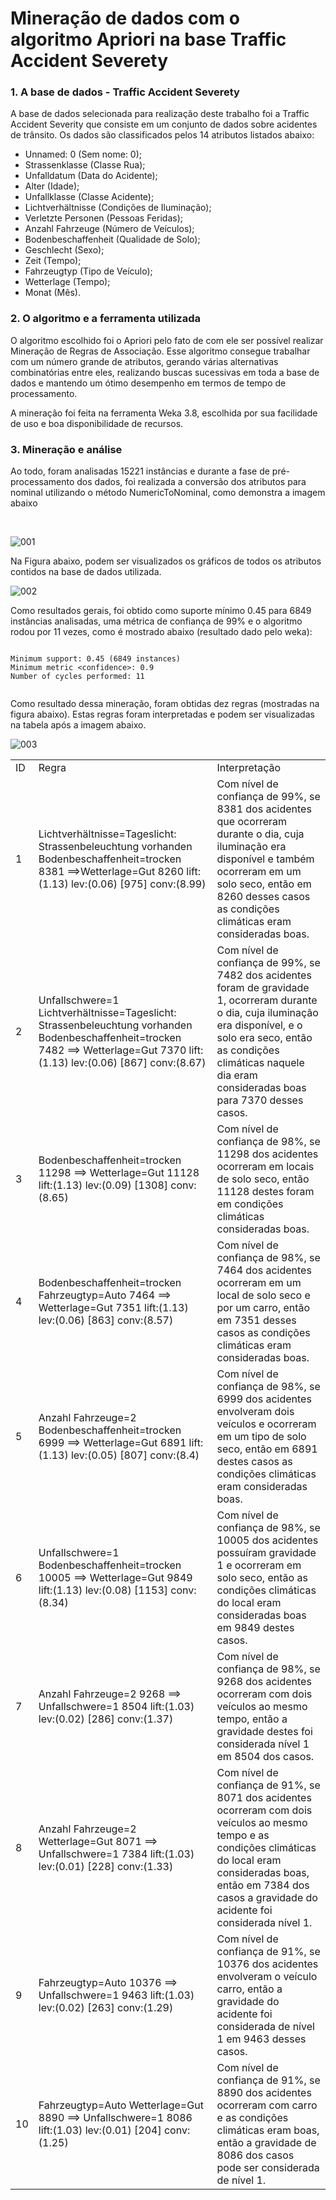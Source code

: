 # Mineração de dados com o algoritmo Apriori na base Traffic Accident Severety

<h3>1. A base de dados - Traffic Accident Severety</h3> 

<p>A base de dados selecionada para realização deste trabalho foi a Traffic Accident Severity que consiste em um conjunto de dados sobre acidentes de trânsito.
Os dados são classificados pelos 14 atributos listados abaixo:</p>
<ul>
  <li>Unnamed: 0 (Sem nome: 0);</li>
  <li>Strassenklasse (Classe Rua);</li>
  <li>Unfalldatum (Data do Acidente);</li>
  <li>Alter (Idade);</li>
  <li>Unfallklasse (Classe Acidente);</li>
  <li>Lichtverhältnisse (Condições de Iluminação);</li>
  <li>Verletzte Personen (Pessoas Feridas);</li>
  <li>Anzahl Fahrzeuge (Número de Veículos);</li>
  <li>Bodenbeschaffenheit (Qualidade de Solo);</li>
  <li>Geschlecht (Sexo);</li>
  <li>Zeit (Tempo);</li>
  <li>Fahrzeugtyp (Tipo de Veículo);</li>
  <li>Wetterlage (Tempo);</li>
  <li>Monat (Mês).</li>
</ul>

<h3>2. O algoritmo e a ferramenta utilizada </h3>
<p>O algoritmo escolhido foi o Apriori pelo fato de com ele ser possível realizar Mineração de Regras de Associação. 
Esse algoritmo consegue trabalhar com um número grande de atributos, gerando 
várias alternativas combinatórias entre eles, realizando buscas sucessivas em toda 
a base de dados e mantendo um ótimo desempenho em termos de tempo de processamento. </p>
<p>A mineração foi feita na ferramenta Weka 3.8, escolhida por sua facilidade de uso e boa disponibilidade de recursos.</p>

<h3>3. Mineração e análise </h3>
<p>Ao todo, foram analisadas 15221 instâncias e durante a fase de pré-processamento dos dados, 
foi realizada a conversão dos atributos para nominal utilizando o método NumericToNominal, como 
demonstra a imagem abaixo</p></br>

![001](https://user-images.githubusercontent.com/44175992/85191058-d6afbf00-b293-11ea-9395-490cfebf028b.jpg)
</br>

<p>Na Figura abaixo, podem ser visualizados os gráficos de todos os atributos contidos na base de dados utilizada.</p>

![002](https://user-images.githubusercontent.com/44175992/85191060-d7e0ec00-b293-11ea-980a-51273f5bed84.jpg)
</br>


<p>Como resultados gerais, foi obtido como suporte mínimo 0.45 para 6849 instâncias analisadas, uma métrica de confiança de 99% e o algoritmo rodou por 11 vezes, como é mostrado abaixo (resultado dado pelo weka): </p>

```

Minimum support: 0.45 (6849 instances)
Minimum metric <confidence>: 0.9
Number of cycles performed: 11


```

<p>Como resultado dessa mineração, foram obtidas dez regras (mostradas na figura abaixo). Estas regras foram interpretadas e podem ser visualizadas na tabela após a imagem abaixo.</p>

![003](https://user-images.githubusercontent.com/44175992/85191061-d8798280-b293-11ea-93fb-c52ba0b3e23c.jpg)
</br>

<table>
  <tr>
    <td>ID</td>
    <td>Regra</td>
    <td>Interpretação</td>
  </tr>
  <tr>
    <td>1</td>
    <td>Lichtverhältnisse=Tageslicht: Strassenbeleuchtung vorhanden Bodenbeschaffenheit=trocken 8381 ==>Wetterlage=Gut 8260 <conf:(0.99)> lift:(1.13) lev:(0.06) [975] conv:(8.99) </td>
    <td>Com nível de confiança de 99%, se 8381 dos acidentes que ocorreram durante o dia, cuja iluminação era disponível e também ocorreram em um solo seco, então em 8260 desses casos as condições climáticas eram consideradas boas.</td>
  </tr>

  <tr>
    <td>2</td>
    <td>Unfallschwere=1 Lichtverhältnisse=Tageslicht: Strassenbeleuchtung vorhanden Bodenbeschaffenheit=trocken 7482
==> Wetterlage=Gut 7370
<conf:(0.99)> lift:(1.13) lev:(0.06) [867]
conv:(8.67)</td>
    <td>Com nível de confiança de 99%, se 7482 dos acidentes foram de gravidade 1, ocorreram durante o dia, cuja iluminação era disponível, e o solo era seco, então as condições climáticas naquele dia eram consideradas boas para 7370 desses casos.</td>
  </tr>
  
  <tr>
    <td>3</td>
    <td>Bodenbeschaffenheit=trocken 11298
==> Wetterlage=Gut 11128
<conf:(0.98)> lift:(1.13) lev:(0.09) [1308] conv:(8.65)
    </td>
    <td>Com nível de confiança de 98%, se 11298 dos acidentes ocorreram em locais de solo seco, então 11128 destes foram em condições climáticas consideradas boas.</td>
  </tr>
  <tr>
    <td>4</td>
    <td>Bodenbeschaffenheit=trocken Fahrzeugtyp=Auto 7464 ==>
Wetterlage=Gut 7351	<conf:(0.98)> lift:(1.13) lev:(0.06) [863] conv:(8.57)</td>
    <td>Com nível de confiança de 98%, se 7464 dos acidentes ocorreram em um local de solo seco e por um carro, então em 7351 desses casos as condições climáticas eram consideradas boas.</td>
  </tr>
  
  <tr>
    <td>5</td>
    <td>Anzahl Fahrzeuge=2 Bodenbeschaffenheit=trocken 6999
==> Wetterlage=Gut 6891
<conf:(0.98)> lift:(1.13) lev:(0.05) [807]
conv:(8.4)</td>
    <td>Com nível de confiança de 98%, se 6999 dos acidentes envolveram dois veículos e ocorreram em um tipo de solo seco, então em 6891 destes casos as condições climáticas eram consideradas boas.</td>
  </tr>
  <tr>
    <td>6</td>
    <td>Unfallschwere=1 Bodenbeschaffenheit=trocken 10005
==> Wetterlage=Gut 9849
<conf:(0.98)> lift:(1.13) lev:(0.08) [1153] conv:(8.34)</td>
    <td>Com nível de confiança de 98%, se 10005 dos acidentes possuíram gravidade 1 e ocorreram em solo seco, então as condições climáticas do local eram consideradas boas em 9849 destes casos.</td>
  </tr>
  
  <tr>
    <td>7</td>
    <td>Anzahl Fahrzeuge=2 9268 ==> Unfallschwere=1 8504	<conf:(0.92)> lift:(1.03) lev:(0.02) [286] conv:(1.37)</td>
    <td>Com nível de confiança de 98%, se 9268 dos acidentes ocorreram com dois veículos ao mesmo tempo, então a gravidade destes foi considerada nível 1 em 8504 dos casos.</td>
  </tr>
  <tr>
    <td>8</td>
    <td>Anzahl Fahrzeuge=2 Wetterlage=Gut 8071 ==> Unfallschwere=1 7384
<conf:(0.91)> lift:(1.03) lev:(0.01) [228]
conv:(1.33)</td>
    <td>Com nível de confiança de 91%, se 8071 dos acidentes ocorreram com dois veículos ao mesmo tempo e as condições climáticas do local eram consideradas boas, então em 7384 dos casos a gravidade do acidente foi considerada nível 1.</td>
  </tr>
  <tr>
    <td>9</td>
    <td>Fahrzeugtyp=Auto 10376 ==>
Unfallschwere=1 9463	<conf:(0.91)> lift:(1.03) lev:(0.02) [263] conv:(1.29)</td>
    <td>Com nível de confiança de 91%, se 10376 dos acidentes envolveram o veículo carro, então a gravidade do acidente foi considerada de nível 1 em 9463 desses casos.</td>
  </tr>
  <tr>
    <td>10</td>
    <td>Fahrzeugtyp=Auto Wetterlage=Gut 8890 ==> Unfallschwere=1 8086
<conf:(0.91)> lift:(1.03) lev:(0.01) [204]
conv:(1.25)</td>
    <td>Com nível de confiança de 91%, se 8890 dos acidentes ocorreram com carro e as condições climáticas eram boas, então a gravidade de 8086 dos casos pode ser considerada de nível 1.</td>
  </tr>
  
</table>
  








